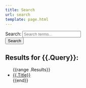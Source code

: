 ```yaml
---
title: Search
url: search
template: page.html
---
```


<form action="/search/">
<div class="text placeholder">
  <label for="email">Search:</label>
  <input placeholder="Search terms..." id="q" type="search" name="q">
</div>
  <div class="actions">
    <button class="btn" type="submit">Search</button>
  </div>
</form>
<h2>Results for {{.Query}}:</h2>
<ul class="js-search-results">
<!-- The following is a Caddy server search thing: -->
{{range .Results}}
  <li class="result">
    <a href="{{.Path}}">{{.Title}}</a>
  </li>
{{end}}
</ul>
